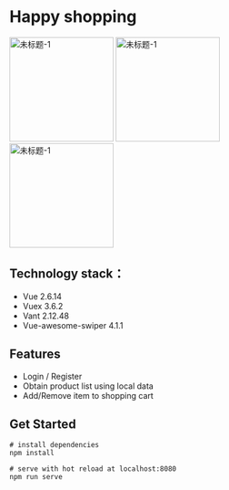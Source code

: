 # Happy shopping
<img width="183" alt="未标题-1" src="https://user-images.githubusercontent.com/40413892/230127808-20a0c2ea-0763-41d3-afe9-8fa39e586084.png">       <img width="183" alt="未标题-1" src="https://user-images.githubusercontent.com/40413892/230128420-762401e3-6300-4dbc-ad91-9a42f1c676c3.png">       <img width="183" alt="未标题-1" src="https://user-images.githubusercontent.com/40413892/230129319-a072262a-afa0-4c33-a927-b5bd8f89a09e.png">




## Technology stack：
+ Vue 2.6.14
+ Vuex 3.6.2
+ Vant 2.12.48
+ Vue-awesome-swiper 4.1.1
## Features
+ Login / Register
+ Obtain product list using local data
+ Add/Remove item to shopping cart
## Get Started
```
# install dependencies
npm install

# serve with hot reload at localhost:8080
npm run serve
```


